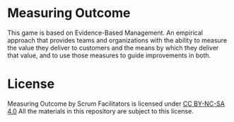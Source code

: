 # Measuring Outcome
This game is based on Evidence-Based Management. An empirical approach that provides teams and organizations with the ability to measure the value they deliver to customers and the means by which they deliver that value, and to use those measures to guide improvements in both.


# License
Measuring Outcome by Scrum Facilitators is licensed under [CC BY-NC-SA 4.0](https://creativecommons.org/licenses/by-nc-sa/4.0) 
All the materials in this repository are subject to this license.
